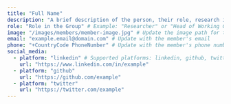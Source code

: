 ```yaml
---
title: "Full Name"
description: "A brief description of the person, their role, research interests, and contributions to the group."
role: "Role in the Group" # Example: "Researcher" or "Head of Working Group"
image: "/images/members/member-image.jpg" # Update the image path for the member
email: "example.email@domain.com" # Update with the member's email
phone: "+CountryCode PhoneNumber" # Update with the member's phone number
social_media:
  - platform: "linkedin" # Supported platforms: linkedin, github, twitter, etc.
    url: "https://www.linkedin.com/in/example"
  - platform: "github"
    url: "https://github.com/example"
  - platform: "twitter"
    url: "https://twitter.com/example"
---
```

